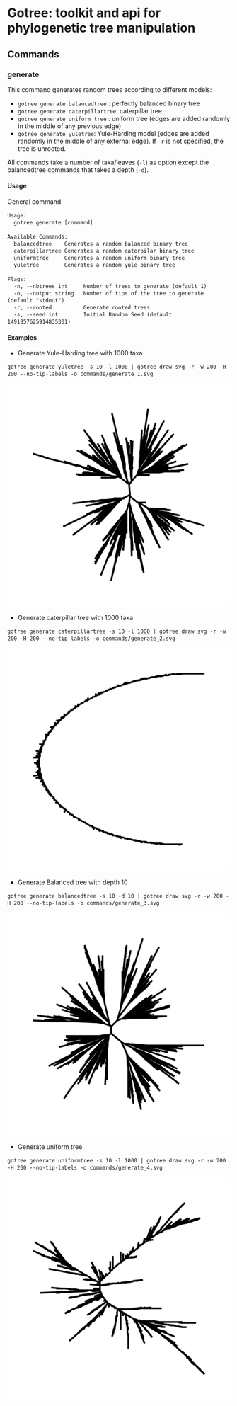 # Gotree: toolkit and api for phylogenetic tree manipulation

## Commands

### generate
This command generates random trees according to different models:
* `gotree generate balancedtree` : perfectly balanced binary tree
* `gotree generate caterpillartree`: caterpillar tree
* `gotree generate uniform tree` : uniform tree (edges are added randomly in the middle of any previous edge)
* `gotree generate yuletree`: Yule-Harding model (edges are added randomly in the middle of any external edge). If `-r` is not specified, the tree is unrooted.

All commands take a number of taxa/leaves (`-l`) as option except the balancedtree commands that takes a depth (`-d`).

#### Usage

General command
```
Usage:
  gotree generate [command]

Available Commands:
  balancedtree    Generates a random balanced binary tree
  caterpillartree Generates a random caterpilar binary tree
  uniformtree     Generates a random uniform binary tree
  yuletree        Generates a random yule binary tree

Flags:
  -n, --nbtrees int     Number of trees to generate (default 1)
  -o, --output string   Number of tips of the tree to generate (default "stdout")
  -r, --rooted          Generate rooted trees
  -s, --seed int        Initial Random Seed (default 1491857625914835301)
```

#### Examples

* Generate Yule-Harding tree with 1000 taxa
```
gotree generate yuletree -s 10 -l 1000 | gotree draw svg -r -w 200 -H 200 --no-tip-labels -o commands/generate_1.svg
```

![yule](generate_1.svg)

* Generate caterpillar tree with 1000 taxa
```
gotree generate caterpillartree -s 10 -l 1000 | gotree draw svg -r -w 200 -H 200 --no-tip-labels -o commands/generate_2.svg
```

![caterpillar](generate_2.svg)

* Generate Balanced tree with depth 10
```
gotree generate balancedtree -s 10 -d 10 | gotree draw svg -r -w 200 -H 200 --no-tip-labels -o commands/generate_3.svg
```

![balanced](generate_3.svg)

* Generate uniform tree
```
gotree generate uniformtree -s 10 -l 1000 | gotree draw svg -r -w 200 -H 200 --no-tip-labels -o commands/generate_4.svg
```

![uniform](generate_4.svg)
